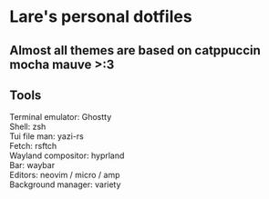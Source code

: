 # Lare's personal dotfiles

## Almost all themes are based on catppuccin mocha mauve >:3

## Tools
Terminal emulator: Ghostty  
Shell: zsh  
Tui file man: yazi-rs  
Fetch: rsftch  
Wayland compositor: hyprland  
Bar: waybar  
Editors: neovim / micro / amp  
Background manager: variety  
